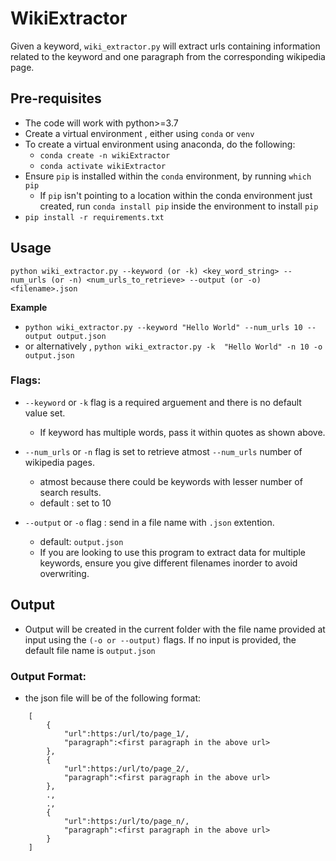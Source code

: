 # WikiExtractor

Given a keyword, `wiki_extractor.py` will extract urls containing information related to the keyword and one paragraph from the corresponding wikipedia page.

## Pre-requisites

- The code will work with python>=3.7
- Create a virtual environment , either using `conda` or `venv`
- To create a virtual environment using anaconda, do the following:
    - `conda create -n wikiExtractor`
    - `conda activate wikiExtractor`
- Ensure `pip` is installed within the `conda` environment, by running `which pip`
    - If `pip` isn't pointing to a location within the conda environment just created, run `conda install pip` 
      inside the environment to install `pip`
- `pip install -r requirements.txt`

## Usage
`python wiki_extractor.py --keyword (or -k) <key_word_string> --num_urls (or -n) <num_urls_to_retrieve> --output (or -o)  <filename>.json`

**Example**
- `python wiki_extractor.py --keyword "Hello World" --num_urls 10 --output output.json`
- or alternatively , `python wiki_extractor.py -k  "Hello World" -n 10 -o output.json`

### Flags:

- `--keyword` or `-k` flag is a required arguement and there is no default value set. 
    - If keyword has multiple words, pass it within quotes as shown above.

- `--num_urls` or `-n` flag is set to retrieve atmost `--num_urls` number of wikipedia pages.
    - atmost because there could be keywords with lesser number of search results.
    - default : set to 10

- `--output` or `-o` flag : send in a file name with `.json` extention.
    - default: `output.json`
    - If you are looking to use this program to extract data for multiple keywords, ensure you give different filenames inorder to avoid overwriting.


## Output

- Output will be created in the current folder with the file name provided at input using the `(-o or --output)` flags. If no input is provided, the default file name is `output.json`

### Output Format:
- the json file will be of the following format:
```
    [
        {
            "url":https:/url/to/page_1/,
            "paragraph":<first paragraph in the above url>
        },
        {
            "url":https:/url/to/page_2/,
            "paragraph":<first paragraph in the above url>
        },
        .,
        .,
        {
            "url":https:/url/to/page_n/,
            "paragraph":<first paragraph in the above url>
        }
    ]
```


